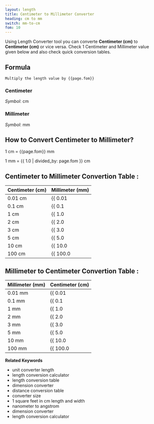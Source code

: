 ```yaml
---
layout: length
title: Centimeter to Millimeter Converter
heading: cm to mm
switch: mm-to-cm
fom: 10
---
```


Using Length Converter tool you can converte **Centimeter (cm)** to **Centimeter (cm)** or vice versa. Check 1 Centimeter and Millimeter value given below and also check quick conversion tables.

## Formula
`Multiply the length value by {{page.fom}}`

### Centimeter
*Symbol*: cm

### Millimeter
*Symbol*: mm

## How to Convert Centimeter to Millimeter?
1 cm = {{page.fom}} mm

1 mm = {{ 1.0 | divided_by: page.fom }} cm

## Centimeter to Millimeter Convertion Table :

| Centimeter (cm) | Millimeter (mm) |
| ---- | ---- |
| 0.01 cm | {{ 0.01 | times: page.fom | round: 12 }} mm |
| 0.1 cm | {{ 0.1 | times: page.fom | round: 12 }} mm |
| 1 cm | {{ 1.0 | times: page.fom | round: 12 }} mm |
| 2 cm | {{ 2.0 | times: page.fom | round: 12 }} mm |
| 3 cm | {{ 3.0 | times: page.fom | round: 12 }} mm |
| 5 cm | {{ 5.0 | times: page.fom | round: 12 }} mm |
| 10 cm | {{ 10.0 | times: page.fom | round: 12 }} mm |
| 100 cm | {{ 100.0 | times: page.fom | round: 12 }} mm |

## Millimeter to Centimeter Convertion Table :

| Millimeter (mm) | Centimeter (cm) |
| ---- | ---- |
| 0.01 mm | {{ 0.01 | divided_by: page.fom | round: 12 }} cm |
| 0.1 mm | {{ 0.1 | divided_by: page.fom | round: 12 }} cm |
| 1 mm | {{ 1.0 | divided_by: page.fom | round: 12 }} cm |
| 2 mm | {{ 2.0 | divided_by: page.fom | round: 12 }} cm |
| 3 mm | {{ 3.0 | divided_by: page.fom | round: 12 }} cm |
| 5 mm | {{ 5.0 | divided_by: page.fom | round: 12 }} cm |
| 10 mm | {{ 10.0 | divided_by: page.fom | round: 12 }} cm |
| 100 mm | {{ 100.0 | divided_by: page.fom | round: 12 }} cm |

<script>
selectInput[3].selected = true
selectOutput[2].selected = true
</script>

  **Related Keywords**

  <ul class='relatedKeyword'>
    <li>unit converter length</li>
    <li>length conversion calculator</li>
    <li>length conversion table</li>
    <li>dimension converter</li>
    <li>distance conversion table</li>
    <li>converter size</li>
    <li>1 square feet in cm length and width</li>
    <li>nanometer to angstrom</li>
    <li>dimension converter</li>
    <li>length conversion calculator</li>
  </ul>
  